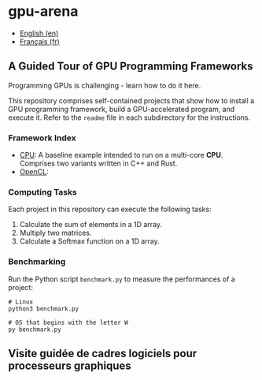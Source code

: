 # gpu-arena

- [English (en)](#a-guided-tour-of-gpu-frameworks)
- [Français (fr)](#visite-guidée-de-cadres-logiciels-pour-processeurs-graphiques)


## A Guided Tour of GPU Programming Frameworks

Programming GPUs is challenging - learn how to do it here.

This repository comprises self-contained projects that show how to install a GPU programming
framework, build a GPU-accelerated program, and execute it. Refer to the `readme` file in each
subdirectory for the instructions.


### Framework Index

- [CPU](cpu/readme.md): A baseline example intended to run on a multi-core **CPU**. Comprises two
  variants written in C++ and Rust.
- [OpenCL](opencl/readme.md):


### Computing Tasks

Each project in this repository can execute the following tasks:

1. Calculate the sum of elements in a 1D array.
2. Multiply two matrices.
3. Calculate a Softmax function on a 1D array.


### Benchmarking

Run the Python script `benchmark.py` to measure the performances of a project:

```
# Linux
python3 benchmark.py

# OS that begins with the letter W
py benchmark.py
```


## Visite guidée de cadres logiciels pour processeurs graphiques

